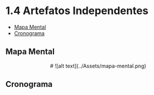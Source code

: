 # 1.4 Artefatos Independentes

- [Mapa Mental](#mapa-mental)
- [Cronograma](#cronograma)


## Mapa Mental

<Center>
# ![alt text](../Assets/mapa-mental.png)
</Center>

## Cronograma

